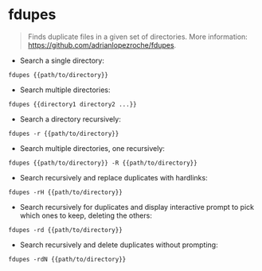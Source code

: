 # fdupes

> Finds duplicate files in a given set of directories.
> More information: <https://github.com/adrianlopezroche/fdupes>.

- Search a single directory:

`fdupes {{path/to/directory}}`

- Search multiple directories:

`fdupes {{directory1 directory2 ...}}`

- Search a directory recursively:

`fdupes -r {{path/to/directory}}`

- Search multiple directories, one recursively:

`fdupes {{path/to/directory}} -R {{path/to/directory}}`

- Search recursively and replace duplicates with hardlinks:

`fdupes -rH {{path/to/directory}}`

- Search recursively for duplicates and display interactive prompt to pick which ones to keep, deleting the others:

`fdupes -rd {{path/to/directory}}`

- Search recursively and delete duplicates without prompting:

`fdupes -rdN {{path/to/directory}}`
